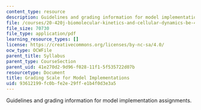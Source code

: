 ```yaml
---
content_type: resource
description: Guidelines and grading information for model implementation assignments.
file: /courses/20-420j-biomolecular-kinetics-and-cellular-dynamics-be-420j-fall-2004/93612199fc0bfe2e29ffe1b4f0d3e3a5_grad_sc_model.pdf
file_size: 70730
file_type: application/pdf
learning_resource_types: []
license: https://creativecommons.org/licenses/by-nc-sa/4.0/
ocw_type: OCWFile
parent_title: Syllabus
parent_type: CourseSection
parent_uid: 41e270d2-9d96-f028-11f1-5f535722d07b
resourcetype: Document
title: Grading Scale for Model Implementations
uid: 93612199-fc0b-fe2e-29ff-e1b4f0d3e3a5
---
```

Guidelines and grading information for model implementation assignments.
